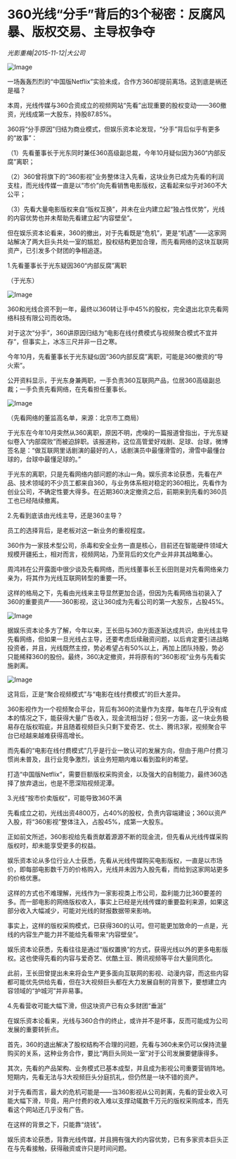 # 360光线“分手”背后的3个秘密：反腐风暴、版权交易、主导权争夺

*光影重梅|2015-11-12|大公司*

![Image](http://static.ylzbl.com/uploads/ueditor/php/upload/image/20171019/1508399433626181.jpeg)

一场轰轰烈烈的“中国版Netflix”实验未成，合作方360却提前离场。这到底是祸还是福？

本周，光线传媒与360合资成立的视频网站“先看”出现重要的股权变动——360撤资，光线成第一大股东，持股87.85%。

360将“分手原因”归结为商业模式，但娱乐资本论发现，“分手”背后似乎有更多的“故事”：

（1）先看董事长于光东同时兼任360高级副总裁，今年10月疑似因为360“内部反腐”离职；

（2）360曾将旗下的“360影视”业务整体注入先看，这块业务已成为先看的利润支柱，而光线传媒一直是以“市价”向先看销售电影版权，这看起来似乎对360不大公平；

（3）先看大量电影版权来自“版权互换”，并未在业内建立起“独占性优势”，光线的内容优势也并未帮助先看建立起“内容壁垒”。

但在娱乐资本论看来，360的撤出，对于先看既是“危机”，更是“机遇”——这家网站解决了两大巨头共处一室的尴尬，股权结构更加合理，而先看网络的这块互联网资产，已引发多个财团的争相追逐。

1.先看董事长于光东疑因360“内部反腐”离职

（于光东）

![Image](http://si1.go2yd.com/get-image/0HbXYn7FiiG)

360和光线合资不到一年，最终以360转让手中45%的股权，完全退出北京先看网络科技有限公司而收场。

对于这次“分手”，360讲原因归结为“电影在线付费模式与视频聚合模式不宜并存”，但事实上，冰冻三尺并非一日之寒。

今年10月，先看董事长于光东疑似因“360内部反腐”离职，可能是360撤资的“导火索”。

公开资料显示，于光东身兼两职，一手负责360互联网产品，位居360高级副总裁；一手负责先看网络，在先看担任董事长。

![Image](http://si1.go2yd.com/get-image/0HbXYsfSkhk)

（先看网络的董监高名单，来源：北京市工商局）

于光东在今年10月突然从360离职，原因不明，虎嗅的一篇报道曾指出，于光东疑似卷入“内部腐败”而被迫辞职。该报道称，这位高管爱好戏剧、足球、台球，微博签名是：“做互联网里话剧演的最好的人，话剧演员中最懂滑雪的，滑雪中最懂台球的，台球中最懂足球的。”

于光东的离职，只是先看网络内部问题的冰山一角。娱乐资本论获悉，先看在产品、技术领域的不少员工都来自360，与业务体系相对稳定的360相比，先看作为创业公司，不确定性要大得多。在近期360决定撤资之后，前期来到先看的360员工也已经陆续撤离。

2.先看到底该由光线主导，还是360主导？

员工的选择背后，是老板对这一新业务的重视程度。

360作为一家技术型公司，杀毒和安全业务一直是核心，目前还在智能硬件领域大规模开疆拓土，相对而言，视频网站，乃至背后的文化产业并非其战略重心。

周鸿祎在公开露面中很少谈及先看网络，而光线董事长王长田则是对先看网络亲力亲为，将其作为光线互联网转型的重要一环。

这样的格局之下，先看由光线来主导显然更加合适，但因为先看网络当初装入了360的重要资产——360影视，这让360成为先看公司的第一大股东，占股45%。

![Image](http://si1.go2yd.com/get-image/0HbXYoOGOem)

据娱乐资本论多方了解，今年以来，王长田与360方面逐渐达成共识，由光线主导先看网络，但如果一旦光线占主导，还要考虑后续融资问题，以后肯定要引进战略投资者，并且，光线既然主控，势必希望占有50%以上，再加上团队持股，势必只能稀释360的股份。最终，360决定撤资，并将原有的“360影视”业务与先看实施剥离。

![Image](http://si1.go2yd.com/get-image/0HbXYpq7Yoq)

这背后，正是“聚合视频模式”与“电影在线付费模式”的巨大差异。

360影视作为一个视频聚合平台，背后有360的流量作为支撑，每年在几乎没有成本的情况之下，能获得大量广告收入，现金流相当好；但另一方面，这一块业务极易存在版权瑕疵，并且随着视频巨头只剩下爱奇艺、优土、腾讯3家，视频聚合平台已经越来越难获得高增长。

而先看的“电影在线付费模式”几乎是行业一致认可的发展方向，但由于用户付费习惯尚未普及，且行业竞争激烈，该业务短期内难以看到盈利的希望。

打造“中国版Netflix”，需要巨额版权采购资金，以及强大的自制能力，最终360选择了放弃退出，也是不愿深陷视频泥潭。

3.光线“按市价卖版权”，可能导致360不满

先看成立之初，光线出资4800万，占40%的股权，负责内容端建设；360以资产入股，将“360影视”整体注入，占股45%，成第一大股东。

正如前文所述，360影视给先看贡献着源源不断的现金流，但先看从光线传媒采购版权时，却未能享受更多的权益。

娱乐资本论从多位行业人士获悉，先看从光线传媒购买电影版权，一直是以市场价，即每部电影数千万的价格购入，光线并未因为入股先看，而给到这家网站更多的价格优惠。

这样的方式也不难理解，光线作为一家影视类上市公司，盈利能力比360要差的多。而一部电影的网络版权收入，事实上已经是光线传媒的重要盈利来源，如果这部分收入大幅减少，可能对光线的财报数据带来影响。

事实上，这样的版权采购模式，已获得360的认可。但可能更加致命的一点是，光线的内容生产能力并不能给先看带来“内容壁垒”。

娱乐资本论获悉，先看往往是通过“版权置换”的方式，获得光线以外的更多电影版权。这也使得先看的内容与爱奇艺、优酷土豆、腾讯视频等平台大量同质化。

此前，王长田曾提出未来将会生产更多面向互联网的影视、动漫内容，而这些内容都可能优先供给先看，但在3大视频巨头都在大力发展自制的背景下，要想建立内容领域的“护城河”并非易事。

4.先看营收可能大幅下滑，但这块资产已有众多财团“垂涎”

在娱乐资本论看来，光线与360合作的终止，或许并不是坏事，反而可能成为公司发展的重要转折点。

首先，360的退出解决了股权结构不合理的问题，先看与360未来仍可以保持流量购买的关系，这种业务合作，要比“两巨头同处一室”对于公司发展要健康得多。

其次，先看的产品架构、业务模式已基本成型，并且成为影视公司重要营销阵地。短期内，先看无法与3大视频巨头分庭抗礼，但仍然是一块不错的资产。

对于先看而言，最大的危机可能是——当360影视从公司剥离，先看的营业收入可能大幅下滑，毕竟，用户付费的收入难以支撑动辄数千万元的版权采购成本，而先看这个网站还几乎没有广告。

在这样的背景之下，只能靠“烧钱”。

娱乐资本论获悉，背靠光线传媒，并且拥有强大的内容优势，已有多家资本巨头正在与先看接触，获得融资或许只是时间问题。

